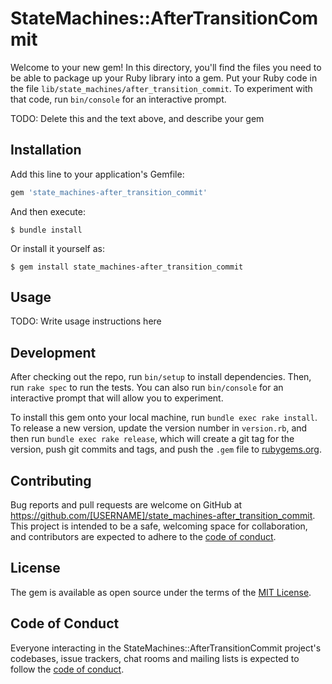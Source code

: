 # StateMachines::AfterTransitionCommit

Welcome to your new gem! In this directory, you'll find the files you need to be able to package up your Ruby library into a gem. Put your Ruby code in the file `lib/state_machines/after_transition_commit`. To experiment with that code, run `bin/console` for an interactive prompt.

TODO: Delete this and the text above, and describe your gem

## Installation

Add this line to your application's Gemfile:

```ruby
gem 'state_machines-after_transition_commit'
```

And then execute:

    $ bundle install

Or install it yourself as:

    $ gem install state_machines-after_transition_commit

## Usage

TODO: Write usage instructions here

## Development

After checking out the repo, run `bin/setup` to install dependencies. Then, run `rake spec` to run the tests. You can also run `bin/console` for an interactive prompt that will allow you to experiment.

To install this gem onto your local machine, run `bundle exec rake install`. To release a new version, update the version number in `version.rb`, and then run `bundle exec rake release`, which will create a git tag for the version, push git commits and tags, and push the `.gem` file to [rubygems.org](https://rubygems.org).

## Contributing

Bug reports and pull requests are welcome on GitHub at https://github.com/[USERNAME]/state_machines-after_transition_commit. This project is intended to be a safe, welcoming space for collaboration, and contributors are expected to adhere to the [code of conduct](https://github.com/[USERNAME]/state_machines-after_transition_commit/blob/master/CODE_OF_CONDUCT.md).


## License

The gem is available as open source under the terms of the [MIT License](https://opensource.org/licenses/MIT).

## Code of Conduct

Everyone interacting in the StateMachines::AfterTransitionCommit project's codebases, issue trackers, chat rooms and mailing lists is expected to follow the [code of conduct](https://github.com/[USERNAME]/state_machines-after_transition_commit/blob/master/CODE_OF_CONDUCT.md).
